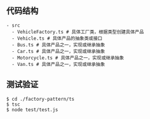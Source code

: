 ## 代码结构
```shell
- src
  - VehicleFactory.ts # 具体工厂类，根据类型创建具体产品
  - Vehicle.ts # 具体产品的抽象类或接口
  - Bus.ts # 具体产品之一，实现或继承抽象
  - Car.ts # 具体产品之一，实现或继承抽象
  - Motorcycle.ts # 具体产品之一，实现或继承抽象
  - Van.ts # 具体产品之一，实现或继承抽象
```

## 测试验证

```shell
$ cd ./factory-pattern/ts
$ tsc
$ node test/test.js
```
